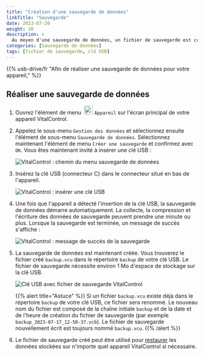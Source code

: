 ```yaml
---
title: "Création d'une sauvegarde de données"
linkTitle: "Sauvegarde"
date: 2023-07-20
weight: 20
description: >
  Au moyen d'une sauvegarde de données, un fichier de sauvegarde est créé contenant l'ensemble des données stockées sur l'appareil VitalControl.
categories: [Sauvegarde de données]
tags: [fichier de sauvegarde, clé USB]
---
```

{{% usb-drive/fr "Afin de réaliser une sauvegarde de données pour votre appareil," %}}

## Réaliser une sauvegarde de données

1. Ouvrez l'élément de menu &nbsp;<img src="/icons/device.svg" width="23" align="bottom" alt="Appareil" /> `Appareil` sur l'écran principal de votre appareil VitalControl.

2. Appelez le sous-menu `Gestion des données` et sélectionnez ensuite l'élément de sous-menu `Sauvegarde de données`. Sélectionnez maintenant l'élément de menu `Créer une sauvegarde` et confirmez avec `OK`. Vous êtes maintenant invité à insérer une clé USB :

   ![VitalControl : chemin du menu sauvegarde de données](../images/backup.png "Appeler la sauvegarde de données")

3. Insérez la clé USB (connecteur C) dans le connecteur situé en bas de l'appareil.

   ![VitalControl : insérer une clé USB](/images/firmware/update/plug-in-dual-usb-stick.svg "Insérer une clé USB")

4. Une fois que l'appareil a détecté l'insertion de la clé USB, la sauvegarde de données démarre automatiquement. La collecte, la compression et l'écriture des données de sauvegarde peuvent prendre une minute ou plus. Lorsque la sauvegarde est terminée, un message de succès s'affiche :

   ![VitalControl : message de succès de la sauvegarde](../images/backup-done.png "Succès de la sauvegarde de données")

5. La sauvegarde de données est maintenant créée. Vous trouverez le fichier créé `backup.vcu` dans le répertoire `backup` de votre clé USB. Le fichier de sauvegarde nécessite environ 1 Mo d'espace de stockage sur la clé USB.

   ![Clé USB avec fichier de sauvegarde VitalControl](../images/backup-file.png "Clé USB avec fichier de sauvegarde")

   {{% alert title="Astuce" %}}
  Si un fichier `backup.vcu` existe déjà dans le répertoire `backup` de votre clé USB, ce fichier sera renommé. Le nouveau nom du fichier est composé de la chaîne initiale `backup` et de la date et de l'heure de création du fichier de sauvegarde (par exemple `backup_2023-07-17_12-50-37.vcb`). Le fichier de sauvegarde nouvellement écrit est toujours nommé `backup.vcu`.
    {{% /alert %}}

6. Le fichier de sauvegarde créé peut être utilisé pour [restaurer](../restore) les données stockées sur n'importe quel appareil VitalControl si nécessaire.
